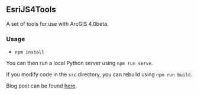 ## EsriJS4Tools
A set of tools for use with ArcGIS 4.0beta.

### Usage
* `npm install`

You can then run a local Python server using `npm run serve`.

If you modify code in the `src` directory, you can rebuild using `npm run build`.

Blog post can be found [here](http://odoe.net/blog/quick-tip-tools-for-arcgis-jsapi-4-0beta1).
